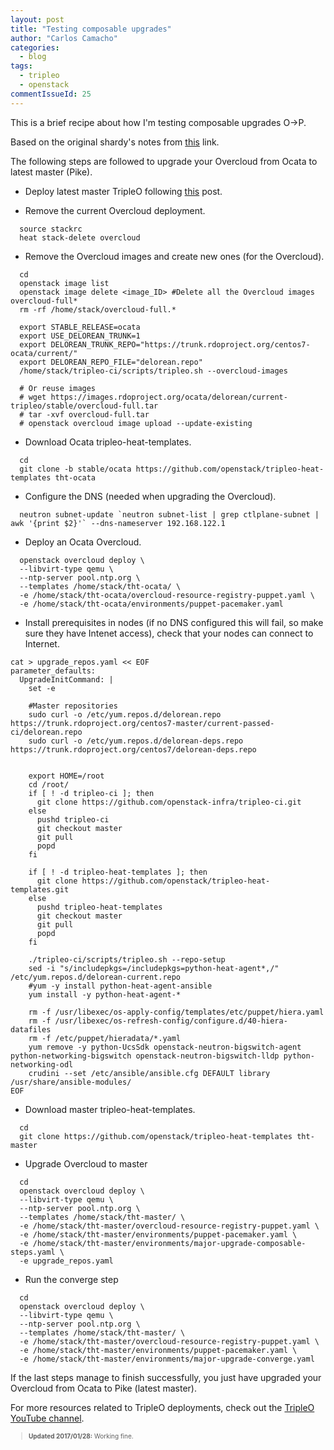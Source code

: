 ```yaml
---
layout: post
title: "Testing composable upgrades"
author: "Carlos Camacho"
categories:
  - blog
tags:
  - tripleo
  - openstack
commentIssueId: 25
---
```


This is a brief recipe about how I'm testing
composable upgrades O->P.

Based on the original shardy's notes
from [this](http://paste.openstack.org/show/590436/) link.

The following steps are followed to upgrade your Overcloud from Ocata to latest master (Pike).

- Deploy latest master TripleO following [this](http://www.anstack.com/blog/2016/07/04/manually-installing-tripleo-recipe.html) post.

- Remove the current Overcloud deployment.

```
  source stackrc
  heat stack-delete overcloud
```

- Remove the Overcloud images and create new ones (for the  Overcloud).

```
  cd
  openstack image list
  openstack image delete <image_ID> #Delete all the Overcloud images overcloud-full* 
  rm -rf /home/stack/overcloud-full.*

  export STABLE_RELEASE=ocata
  export USE_DELOREAN_TRUNK=1
  export DELOREAN_TRUNK_REPO="https://trunk.rdoproject.org/centos7-ocata/current/"
  export DELOREAN_REPO_FILE="delorean.repo"
  /home/stack/tripleo-ci/scripts/tripleo.sh --overcloud-images

  # Or reuse images
  # wget https://images.rdoproject.org/ocata/delorean/current-tripleo/stable/overcloud-full.tar
  # tar -xvf overcloud-full.tar
  # openstack overcloud image upload --update-existing
```

- Download Ocata tripleo-heat-templates.

```
  cd
  git clone -b stable/ocata https://github.com/openstack/tripleo-heat-templates tht-ocata
```

- Configure the DNS (needed when upgrading the Overcloud).

```
  neutron subnet-update `neutron subnet-list | grep ctlplane-subnet | awk '{print $2}'` --dns-nameserver 192.168.122.1
```

- Deploy an Ocata Overcloud.

```
  openstack overcloud deploy \
  --libvirt-type qemu \
  --ntp-server pool.ntp.org \
  --templates /home/stack/tht-ocata/ \
  -e /home/stack/tht-ocata/overcloud-resource-registry-puppet.yaml \
  -e /home/stack/tht-ocata/environments/puppet-pacemaker.yaml
```

- Install prerequisites in nodes (if no DNS configured this will fail, so make sure they have Intenet access), check that your nodes can connect to Internet.

```
cat > upgrade_repos.yaml << EOF
parameter_defaults:
  UpgradeInitCommand: |
    set -e

    #Master repositories
    sudo curl -o /etc/yum.repos.d/delorean.repo https://trunk.rdoproject.org/centos7-master/current-passed-ci/delorean.repo
    sudo curl -o /etc/yum.repos.d/delorean-deps.repo https://trunk.rdoproject.org/centos7/delorean-deps.repo


    export HOME=/root
    cd /root/
    if [ ! -d tripleo-ci ]; then
      git clone https://github.com/openstack-infra/tripleo-ci.git
    else
      pushd tripleo-ci
      git checkout master
      git pull
      popd
    fi

    if [ ! -d tripleo-heat-templates ]; then
      git clone https://github.com/openstack/tripleo-heat-templates.git
    else
      pushd tripleo-heat-templates
      git checkout master
      git pull
      popd
    fi

    ./tripleo-ci/scripts/tripleo.sh --repo-setup
    sed -i "s/includepkgs=/includepkgs=python-heat-agent*,/" /etc/yum.repos.d/delorean-current.repo
    #yum -y install python-heat-agent-ansible
    yum install -y python-heat-agent-*

    rm -f /usr/libexec/os-apply-config/templates/etc/puppet/hiera.yaml
    rm -f /usr/libexec/os-refresh-config/configure.d/40-hiera-datafiles
    rm -f /etc/puppet/hieradata/*.yaml
    yum remove -y python-UcsSdk openstack-neutron-bigswitch-agent python-networking-bigswitch openstack-neutron-bigswitch-lldp python-networking-odl
    crudini --set /etc/ansible/ansible.cfg DEFAULT library /usr/share/ansible-modules/
EOF
```

- Download master tripleo-heat-templates.

```
  cd
  git clone https://github.com/openstack/tripleo-heat-templates tht-master
```

- Upgrade Overcloud to master

```
  cd
  openstack overcloud deploy \
  --libvirt-type qemu \
  --ntp-server pool.ntp.org \
  --templates /home/stack/tht-master/ \
  -e /home/stack/tht-master/overcloud-resource-registry-puppet.yaml \
  -e /home/stack/tht-master/environments/puppet-pacemaker.yaml \
  -e /home/stack/tht-master/environments/major-upgrade-composable-steps.yaml \
  -e upgrade_repos.yaml
```

- Run the converge step

```
  cd
  openstack overcloud deploy \
  --libvirt-type qemu \
  --ntp-server pool.ntp.org \
  --templates /home/stack/tht-master/ \
  -e /home/stack/tht-master/overcloud-resource-registry-puppet.yaml \
  -e /home/stack/tht-master/environments/puppet-pacemaker.yaml \
  -e /home/stack/tht-master/environments/major-upgrade-converge.yaml
```

If the last steps manage to finish successfully, you just have upgraded your Overcloud from Ocata to Pike (latest master).

For more resources related to TripleO deployments, check out the [TripleO YouTube channel](https://www.youtube.com/channel/UCNGDxZGwUELpgaBoLvABsTA).

<div style="font-size:10px">
  <blockquote>
    <p><strong>Updated 2017/01/28:</strong> Working fine.</p>
  </blockquote>
</div>
